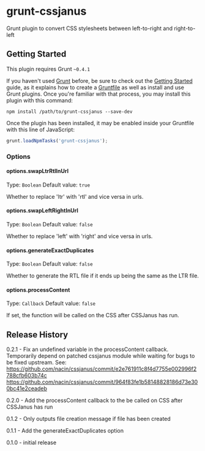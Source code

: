 # grunt-cssjanus

Grunt plugin to convert CSS stylesheets between left-to-right and right-to-left

## Getting Started
This plugin requires Grunt `~0.4.1`

If you haven't used [Grunt](http://gruntjs.com/) before, be sure to check out the [Getting Started](http://gruntjs.com/getting-started) guide, as it explains how to create a [Gruntfile](http://gruntjs.com/sample-gruntfile) as well as install and use Grunt plugins. Once you're familiar with that process, you may install this plugin with this command:

```shell
npm install /path/to/grunt-cssjanus --save-dev
```

Once the plugin has been installed, it may be enabled inside your Gruntfile with this line of JavaScript:

```js
grunt.loadNpmTasks('grunt-cssjanus');
```

### Options

#### options.swapLtrRtlInUrl
Type: `Boolean`
Default value: `true`

Whether to replace 'ltr' with 'rtl' and vice versa in urls.

#### options.swapLeftRightInUrl
Type: `Boolean`
Default value: `false`

Whether to replace 'left' with 'right' and vice versa in urls.

#### options.generateExactDuplicates
Type: `Boolean`
Default value: `false`

Whether to generate the RTL file if it ends up being the same as the LTR file.

#### options.processContent
Type: `Callback`
Default value: `false`

If set, the function will be called on the CSS after CSSJanus has run.


## Release History

0.2.1 - Fix an undefined variable in the processContent callback.
		Temporarily depend on patched cssjanus module while waiting for bugs to be fixed upstream. See:
			https://github.com/nacin/cssjanus/commit/e2e761911c8f4d7755e002996f2788cfb603b74c
			https://github.com/nacin/cssjanus/commit/964f83fe1b58148828186d73e300bc41e2ceadeb


0.2.0 - Add the processContent callback to the be called on CSS after CSSJanus has run

0.1.2 - Only outputs file creation message if file has been created

0.1.1 - Add the generateExactDuplicates option

0.1.0 - initial release
